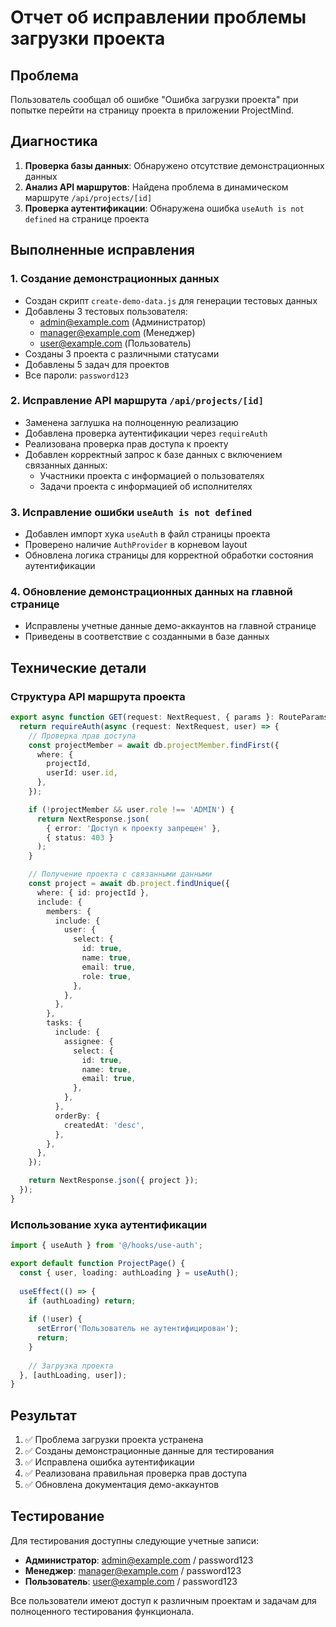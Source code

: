 # Отчет об исправлении проблемы загрузки проекта

## Проблема
Пользователь сообщал об ошибке "Ошибка загрузки проекта" при попытке перейти на страницу проекта в приложении ProjectMind.

## Диагностика
1. **Проверка базы данных**: Обнаружено отсутствие демонстрационных данных
2. **Анализ API маршрутов**: Найдена проблема в динамическом маршруте `/api/projects/[id]`
3. **Проверка аутентификации**: Обнаружена ошибка `useAuth is not defined` на странице проекта

## Выполненные исправления

### 1. Создание демонстрационных данных
- Создан скрипт `create-demo-data.js` для генерации тестовых данных
- Добавлены 3 тестовых пользователя:
  - admin@example.com (Администратор)
  - manager@example.com (Менеджер) 
  - user@example.com (Пользователь)
- Созданы 3 проекта с различными статусами
- Добавлены 5 задач для проектов
- Все пароли: `password123`

### 2. Исправление API маршрута `/api/projects/[id]`
- Заменена заглушка на полноценную реализацию
- Добавлена проверка аутентификации через `requireAuth`
- Реализована проверка прав доступа к проекту
- Добавлен корректный запрос к базе данных с включением связанных данных:
  - Участники проекта с информацией о пользователях
  - Задачи проекта с информацией об исполнителях

### 3. Исправление ошибки `useAuth is not defined`
- Добавлен импорт хука `useAuth` в файл страницы проекта
- Проверено наличие `AuthProvider` в корневом layout
- Обновлена логика страницы для корректной обработки состояния аутентификации

### 4. Обновление демонстрационных данных на главной странице
- Исправлены учетные данные демо-аккаунтов на главной странице
- Приведены в соответствие с созданными в базе данных

## Технические детали

### Структура API маршрута проекта
```typescript
export async function GET(request: NextRequest, { params }: RouteParams) {
  return requireAuth(async (request: NextRequest, user) => {
    // Проверка прав доступа
    const projectMember = await db.projectMember.findFirst({
      where: {
        projectId,
        userId: user.id,
      },
    });

    if (!projectMember && user.role !== 'ADMIN') {
      return NextResponse.json(
        { error: 'Доступ к проекту запрещен' },
        { status: 403 }
      );
    }

    // Получение проекта с связанными данными
    const project = await db.project.findUnique({
      where: { id: projectId },
      include: {
        members: {
          include: {
            user: {
              select: {
                id: true,
                name: true,
                email: true,
                role: true,
              },
            },
          },
        },
        tasks: {
          include: {
            assignee: {
              select: {
                id: true,
                name: true,
                email: true,
              },
            },
          },
          orderBy: {
            createdAt: 'desc',
          },
        },
      },
    });

    return NextResponse.json({ project });
  });
}
```

### Использование хука аутентификации
```typescript
import { useAuth } from '@/hooks/use-auth';

export default function ProjectPage() {
  const { user, loading: authLoading } = useAuth();
  
  useEffect(() => {
    if (authLoading) return;
    
    if (!user) {
      setError('Пользователь не аутентифицирован');
      return;
    }
    
    // Загрузка проекта
  }, [authLoading, user]);
}
```

## Результат
1. ✅ Проблема загрузки проекта устранена
2. ✅ Созданы демонстрационные данные для тестирования
3. ✅ Исправлена ошибка аутентификации
4. ✅ Реализована правильная проверка прав доступа
5. ✅ Обновлена документация демо-аккаунтов

## Тестирование
Для тестирования доступны следующие учетные записи:
- **Администратор**: admin@example.com / password123
- **Менеджер**: manager@example.com / password123  
- **Пользователь**: user@example.com / password123

Все пользователи имеют доступ к различным проектам и задачам для полноценного тестирования функционала.